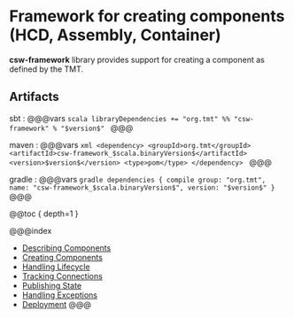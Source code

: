 # Framework for creating components (HCD, Assembly, Container)

**csw-framework** library provides support for creating a component as defined by the TMT. 

## Artifacts

sbt
:   @@@vars
    ```scala
    libraryDependencies += "org.tmt" %% "csw-framework" % "$version$"
    ```
    @@@

maven
:   @@@vars
    ```xml
    <dependency>
     <groupId>org.tmt</groupId>
     <artifactId>csw-framework_$scala.binaryVersion$</artifactId>
     <version>$version$</version>
     <type>pom</type>
    </dependency>
    ```
    @@@

gradle
:   @@@vars
    ```gradle
    dependencies {
      compile group: "org.tmt", name: "csw-framework_$scala.binaryVersion$", version: "$version$"
    }
    ```
    @@@
    
@@toc { depth=1 } 
    
@@@index
* [Describing Components](framework/describing-components.md)
* [Creating Components](framework/creating-components.md)
* [Handling Lifecycle](framework/handling-lifecycle.md)
* [Tracking Connections](framework/tracking-connections.md)
* [Publishing State](framework/publishing-state.md)
* [Handling Exceptions](framework/handling-exceptions.md)
* [Deployment](framework/deploying-components.md)
@@@
    



